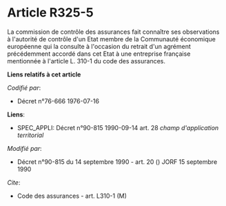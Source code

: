 # Article R325-5

La commission de contrôle des assurances fait connaître ses observations à l'autorité de contrôle d'un Etat membre de la
Communauté économique européenne qui la consulte à l'occasion du retrait d'un agrément précédemment accordé dans cet Etat à
une entreprise française mentionnée à l'article L. 310-1 du code des assurances.

**Liens relatifs à cet article**

_Codifié par_:

  - Décret n°76-666 1976-07-16

**Liens**:

  - SPEC_APPLI: Décret n°90-815 1990-09-14 art. 28 *champ d'application territorial*

_Modifié par_:

  - Décret n°90-815 du 14 septembre 1990 - art. 20 () JORF 15 septembre 1990

_Cite_:

  - Code des assurances - art. L310-1 (M)
